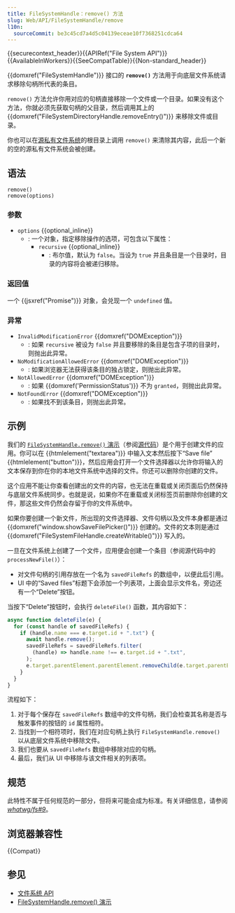 ```yaml
---
title: FileSystemHandle：remove() 方法
slug: Web/API/FileSystemHandle/remove
l10n:
  sourceCommit: be3c45cd7a4d5c04139eceae10f7368251cdca64
---
```


{{securecontext_header}}{{APIRef("File System API")}}{{AvailableInWorkers}}{{SeeCompatTable}}{{Non-standard_header}}

{{domxref("FileSystemHandle")}} 接口的 **`remove()`** 方法用于向底层文件系统请求移除句柄所代表的条目。

`remove()` 方法允许你用对应的句柄直接移除一个文件或一个目录。如果没有这个方法，你就必须先获取句柄的父目录，然后调用其上的 {{domxref("FileSystemDirectoryHandle.removeEntry()")}} 来移除文件或目录。

你也可以在[源私有文件系统](/zh-CN/docs/Web/API/File_System_API#源私有文件系统)的根目录上调用 `remove()` 来清除其内容，此后一个新的空的源私有文件系统会被创建。

## 语法

```js-nolint
remove()
remove(options)
```

### 参数

- `options` {{optional_inline}}
  - : 一个对象，指定移除操作的选项，可包含以下属性：
    - `recursive` {{optional_inline}}
      - : 布尔值，默认为 `false`。当设为 `true` 并且条目是一个目录时，目录的内容将会被递归移除。

### 返回值

一个 {{jsxref("Promise")}} 对象，会兑现一个 `undefined` 值。

### 异常

- `InvalidModificationError` {{domxref("DOMException")}}
  - : 如果 `recursive` 被设为 `false` 并且要移除的条目是包含子项的目录时，则抛出此异常。
- `NoModificationAllowedError` {{domxref("DOMException")}}
  - : 如果浏览器无法获得该条目的独占锁定，则抛出此异常。
- `NotAllowedError` {{domxref("DOMException")}}
  - : 如果 {{domxref('PermissionStatus')}} 不为 `granted`，则抛出此异常。
- `NotFoundError` {{domxref("DOMException")}}
  - : 如果找不到该条目，则抛出此异常。

## 示例

我们的 [`FileSystemHandle.remove()` 演示](https://filesystemhandle-remove.glitch.me/)（参阅[源代码](https://glitch.com/edit/#!/filesystemhandle-remove)）是个用于创建文件的应用。你可以在 {{htmlelement("textarea")}} 中输入文本然后按下“Save file” {{htmlelement("button")}}，然后应用会打开一个文件选择器以允许你将输入的文本保存到你在你的本地文件系统中选择的文件。你还可以删除你创建的文件。

这个应用不能让你查看创建出的文件的内容，也无法在重载或关闭页面后仍然保持与底层文件系统同步。也就是说，如果你不在重载或关闭标签页前删除你创建的文件，那这些文件仍然会存留于你的文件系统中。

如果你要创建一个新文件，所出现的文件选择器、文件句柄以及文件本身都是通过 {{domxref("window.showSaveFilePicker()")}} 创建的。文件的文本则是通过 {{domxref("FileSystemFileHandle.createWritable()")}} 写入的。

一旦在文件系统上创建了一个文件，应用便会创建一个条目（参阅源代码中的 `processNewFile()`）：

- 对文件句柄的引用存放在一个名为 `savedFileRefs` 的数组中，以便此后引用。
- UI 中的“Saved files”标题下会添加一个列表项，上面会显示文件名，旁边还有一个“Delete”按钮。

当按下“Delete”按钮时，会执行 `deleteFile()` 函数，其内容如下：

```js
async function deleteFile(e) {
  for (const handle of savedFileRefs) {
    if (handle.name === e.target.id + ".txt") {
      await handle.remove();
      savedFileRefs = savedFileRefs.filter(
        (handle) => handle.name !== e.target.id + ".txt",
      );
      e.target.parentElement.parentElement.removeChild(e.target.parentElement);
    }
  }
}
```

流程如下：

1. 对于每个保存在 `savedFileRefs` 数组中的文件句柄，我们会检查其名称是否与触发事件的按钮的 `id` 属性相符。
2. 当找到一个相符项时，我们在对应句柄上执行 `FileSystemHandle.remove()` 以从底层文件系统中移除文件。
3. 我们也要从 `savedFileRefs` 数组中移除对应的句柄。
4. 最后，我们从 UI 中移除与该文件相关的列表项。

## 规范

此特性不属于任何规范的一部分，但将来可能会成为标准。有关详细信息，请参阅 [_whatwg/fs#9_](https://github.com/whatwg/fs/pull/9)。

## 浏览器兼容性

{{Compat}}

## 参见

- [文件系统 API](/zh-CN/docs/Web/API/File_System_API)
- [FileSystemHandle.remove() 演示](https://filesystemhandle-remove.glitch.me/)
